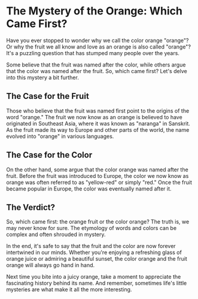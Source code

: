 # The Mystery of the Orange: Which Came First?

Have you ever stopped to wonder why we call the color orange "orange"? Or why the fruit we all know and love as an orange is also called "orange"? It's a puzzling question that has stumped many people over the years. 

Some believe that the fruit was named after the color, while others argue that the color was named after the fruit. So, which came first? Let's delve into this mystery a bit further.

## The Case for the Fruit

Those who believe that the fruit was named first point to the origins of the word "orange." The fruit we now know as an orange is believed to have originated in Southeast Asia, where it was known as "naranga" in Sanskrit. As the fruit made its way to Europe and other parts of the world, the name evolved into "orange" in various languages.

## The Case for the Color

On the other hand, some argue that the color orange was named after the fruit. Before the fruit was introduced to Europe, the color we now know as orange was often referred to as "yellow-red" or simply "red." Once the fruit became popular in Europe, the color was eventually named after it.

## The Verdict?

So, which came first: the orange fruit or the color orange? The truth is, we may never know for sure. The etymology of words and colors can be complex and often shrouded in mystery. 

In the end, it's safe to say that the fruit and the color are now forever intertwined in our minds. Whether you're enjoying a refreshing glass of orange juice or admiring a beautiful sunset, the color orange and the fruit orange will always go hand in hand.

Next time you bite into a juicy orange, take a moment to appreciate the fascinating history behind its name. And remember, sometimes life's little mysteries are what make it all the more interesting.
